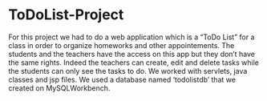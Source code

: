# ToDoList-Project

For this project we had to do a web application which is a “ToDo List” for a class in order to organize homeworks and other appointements.
The students and the teachers have the access on this app but they don’t have the same rights. Indeed the teachers can create, 
edit and delete tasks while the students can only see the tasks to do.
We worked with servlets, java classes and jsp files. We used a database named ‘todolistdb’ that we created on MySQLWorkbench.
